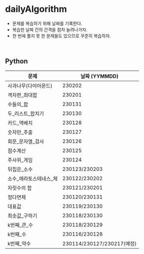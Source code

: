 # dailyAlgorithm

- 문제를 복습하기 위해 날짜를 기록한다.
- 복습한 날짜 간의 간격을 점차 늘려나가자.
- 한 번에 풀지 못 한 문제들도 있으므로 꾸준히 복습하자.

<br>

## Python
|문제|날짜 (YYMMDD)|
|---|---|
|사과나무(다이아몬드)|230202|
|격자판_최대합|230201|
|수들의_합|230131|
|두_리스트_합치기|230130|
|카드_역배치|230128|
|숫자만_추출|230127|
|회문_문자열_검사|230126|
|점수계산|230125|
|주사위_게임|230124|
|뒤집은_소수|230123/230203|
|소수_에라토스테네스_체|230122/230202|
|자릿수의 합|230121/230201|
|정다면체|230120/230131|
|대표값|230119/230130|
|최솟값_구하기|230118/230130|
|k번째_큰_수|230118/230129|
|k번째_수|230116/230128|
|k번째_약수|230114/230127/230217(예정)|
